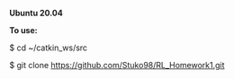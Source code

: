 **Ubuntu 20.04**



**To use:**

$ cd ~/catkin_ws/src

$ git clone https://github.com/Stuko98/RL_Homework1.git
